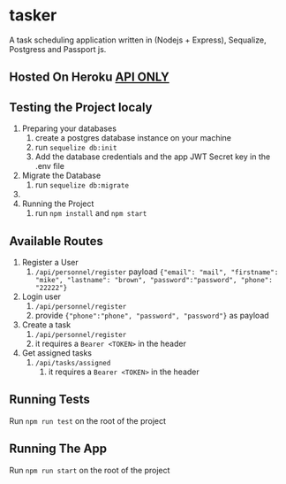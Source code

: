 # tasker

A task scheduling application written in (Nodejs + Express), Sequalize, Postgress and Passport js.

## Hosted On Heroku [API ONLY](https://afternoon-fjord-69264.herokuapp.com)

## Testing the Project localy

1. Preparing your databases
   1. create a postgres database instance on your machine
   2. run `sequelize db:init`
   3. Add the database credentials and the app JWT Secret key in the .env file
2. Migrate the Database
   1. run `sequelize db:migrate`
3.
4. Running the Project
   1. run `npm install` and `npm start`

## Available Routes

1. Register a User
   1. `/api/personnel/register`
      payload `{"email": "mail", "firstname": "mike", "lastname": "brown", "password":"password", "phone": "22222"}`
2. Login user
   1. `/api/personnel/register`
   2. provide `{"phone":"phone", "password", "password"}` as payload
3. Create a task
   1. `/api/personnel/register`
   2. it requires a `Bearer <TOKEN>` in the header
4. Get assigned tasks
   1. `/api/tasks/assigned`
      1. it requires a `Bearer <TOKEN>` in the header

## Running Tests

Run `npm run test` on the root of the project

## Running The App

Run `npm run start` on the root of the project
